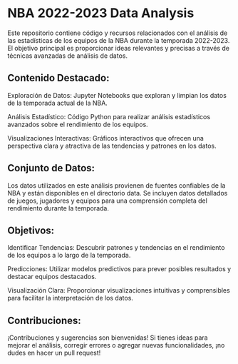 # NBA 2022-2023 Data Analysis

Este repositorio contiene código y recursos relacionados con el análisis de las estadísticas de los equipos de la NBA durante la temporada 2022-2023. El objetivo principal es proporcionar ideas relevantes y precisas a través de técnicas avanzadas de análisis de datos.

## Contenido Destacado:

Exploración de Datos: Jupyter Notebooks que exploran y limpian los datos de la temporada actual de la NBA.

Análisis Estadístico: Código Python para realizar análisis estadísticos avanzados sobre el rendimiento de los equipos.

Visualizaciones Interactivas: Gráficos interactivos que ofrecen una perspectiva clara y atractiva de las tendencias y patrones en los datos.

## Conjunto de Datos:

Los datos utilizados en este análisis provienen de fuentes confiables de la NBA y están disponibles en el directorio data. Se incluyen datos detallados de juegos, jugadores y equipos para una comprensión completa del rendimiento durante la temporada.

## Objetivos:

Identificar Tendencias: Descubrir patrones y tendencias en el rendimiento de los equipos a lo largo de la temporada.

Predicciones: Utilizar modelos predictivos para prever posibles resultados y destacar equipos destacados.

Visualización Clara: Proporcionar visualizaciones intuitivas y comprensibles para facilitar la interpretación de los datos.

## Contribuciones:

¡Contribuciones y sugerencias son bienvenidas! Si tienes ideas para mejorar el análisis, corregir errores o agregar nuevas funcionalidades, ¡no dudes en hacer un pull request!
